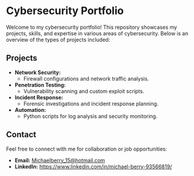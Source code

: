 # Cybersecurity Portfolio

Welcome to my cybersecurity portfolio! This repository showcases my projects, skills, and expertise in various areas of cybersecurity. Below is an overview of the types of projects included:

## Projects
- **Network Security:** 
  - Firewall configurations and network traffic analysis.
- **Penetration Testing:**
  - Vulnerability scanning and custom exploit scripts.
- **Incident Response:**
  - Forensic investigations and incident response planning.
- **Automation:**
  - Python scripts for log analysis and security monitoring.

## Contact
Feel free to connect with me for collaboration or job opportunities:  
- **Email:** Michaelberry_15@hotmail.com  
- **LinkedIn:** https://www.linkedin.com/in/michael-berry-93566819/
 
